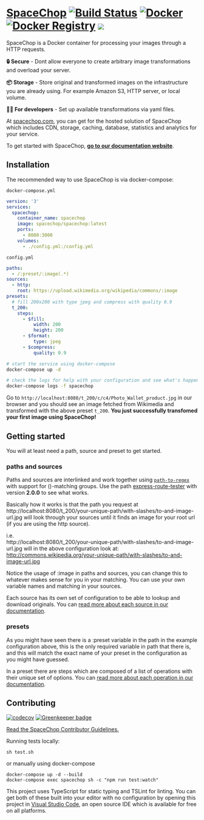 # [SpaceChop](https://spacechop.com) [![Build Status](https://travis-ci.org/spacechop/spacechop.svg?branch=master)](https://travis-ci.org/spacechop/spacechop) [![Docker](https://img.shields.io/badge/docker-spacechop/spacechop-blue.svg)](https://hub.docker.com/r/spacechop/spacechop/) [![Docker Registry](https://img.shields.io/docker/pulls/spacechop/spacechop.svg)](https://hub.docker.com/r/spacechop/spacechop/) [![](https://images.microbadger.com/badges/image/spacechop/spacechop.svg)](https://microbadger.com/images/spacechop/spacechop "Get your own image badge on microbadger.com")
SpaceChop is a Docker container for processing your images through a HTTP requests.

**🔒 Secure** - Dont allow everyone to create arbitrary image transformations and overload your server.

**📦 Storage** - Store original and transformed images on the infrastructure you are already using. For example Amazon S3, HTTP server, or local volume.

**👨‍💻 For developers** - Set up available transformations via yaml files.

At [spacechop.com](https://spacechop.com), you can get for the hosted solution of SpaceChop which includes CDN, storage, caching, database, statistics and analytics for your service.

To get started with SpaceChop, [**go to our documentation website**](https://spacechop.gitbook.io/spacechop/).

## Installation
The recommended way to use SpaceChop is via docker-compose:

`docker-compose.yml`
```yaml
version: '3'
services:
  spacechop:
    container_name: spacechop
    image: spacechop/spacechop:latest
    ports:
      - 8080:3000
    volumes:
      - ./config.yml:/config.yml
```

`config.yml`
```yaml
paths:
  - /:preset/:image(.*)
sources:
  - http:
    root: https://upload.wikimedia.org/wikipedia/commons/:image
presets:
  # fill 200x200 with type jpeg and compress with quality 0.9
  t_200:
    steps:
      - $fill:
          width: 200
          height: 200
      - $format:
          type: jpeg
      - $compress:
          quality: 0.9
```

```sh
# start the service using docker-compose
docker-compose up -d

# check the logs for help with your configuration and see what's happening
docker-compose logs -f spacechop
```

Go to `http://localhost:8080/t_200/c/c4/Photo_Wallet_product.jpg` in our browser and you should see an image fetched from Wikimedia and transformed with the above preset `t_200`. 
**You just successfully transfomed your first image using SpaceChop!**

## Getting started

You will at least need a path, source and preset to get started.

### paths and sources

Paths and sources are interlinked and work together using [`path-to-regex`](https://github.com/pillarjs/path-to-regexp) with support for ()-matching groups. Use the path [express-route-tester](http://forbeslindesay.github.io/express-route-tester/) with version **2.0.0** to see what works.

Basically how it works is that the path you request at http://localhost:8080/t_200/your-unique-path/with-slashes/to-and-image-url.jpg will look through your sources until it finds an image for your root url (if you are using the http source).

i.e.  
http://localhost:8080/t_200/your-unique-path/with-slashes/to-and-image-url.jpg
will in the above configuration look at:
http://commons.wikipedia.org/your-unique-path/with-slashes/to-and-image-url.jpg

Notice the usage of :image in paths and sources, you can change this to whatever makes sense for you in your matching. You can use your own variable names and matching in your sources.

Each source has its own set of configuration to be able to lookup and download originals. You can [read more about each source in our documentation](https://spacechop.gitbook.io/spacechop/).

### presets

As you might have seen there is a :preset variable in the path in the example configuration above, this is the only required variable in path that there is, and this will match the exact name of your preset in the configuration as you might have guessed.

In a preset there are steps which are composed of a list of operations with their unique set of options. You can [read more about each operation in our documentation](https://spacechop.gitbook.io/spacechop/).

## Contributing

[![codecov](https://codecov.io/gh/spacechop/spacechop/branch/master/graph/badge.svg)](https://codecov.io/gh/spacechop/spacechop) [![Greenkeeper badge](https://badges.greenkeeper.io/spacechop/spacechop.svg)](https://greenkeeper.io/)

[Read the SpaceChop Contributor Guidelines.](CONTRIBUTING.md)

Running tests locally:

```
sh test.sh
```

or manually using docker-compose

```
docker-compose up -d --build
docker-compose exec spacechop sh -c "npm run test:watch"
```

This project uses TypeScript for static typing and TSLint for linting. You can get both of these built into your editor with no configuration by opening this project in [Visual Studio Code](https://code.visualstudio.com/), an open source IDE which is available for free on all platforms.
